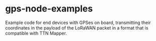 # gps-node-examples
Example code for end devices with GPSes on board, transmitting their coordinates in the payload of the LoRaWAN packet in a format that is compatible with TTN Mapper.
